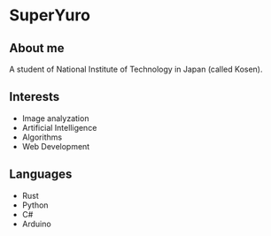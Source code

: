 # SuperYuro
## About me

A student of National Institute of Technology in Japan (called Kosen).

## Interests

- Image analyzation
- Artificial Intelligence
- Algorithms
- Web Development

## Languages

- Rust
- Python
- C#
- Arduino
